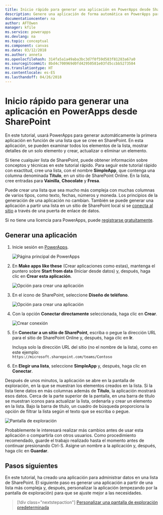 ```yaml
---
title: Inicio rápido para generar una aplicación en PowerApps desde SharePoint | Microsoft Docs
description: Genere una aplicación de forma automática en PowerApps para administrar datos en una lista de SharePoint.
documentationcenter: na
author: AFTOwen
manager: kfile
ms.service: powerapps
ms.devlang: na
ms.topic: conceptual
ms.component: canvas
ms.date: 03/12/2018
ms.author: anneta
ms.openlocfilehash: 314fa5a1a49aba3bc3d7f0f59d583f81283a67a0
ms.sourcegitcommit: 8bd4c700969d0fd42950581e03fd5ccbb5273584
ms.translationtype: HT
ms.contentlocale: es-ES
ms.lasthandoff: 04/26/2018
---
```

# <a name="quickstart-for-generating-an-app-in-powerapps-from-sharepoint"></a>Inicio rápido para generar una aplicación en PowerApps desde SharePoint

En este tutorial, usará PowerApps para generar automáticamente la primera aplicación en función de una lista que se cree en SharePoint. En esta aplicación, se pueden examinar todos los elementos de la lista, mostrar detalles de un solo elemento y crear, actualizar o eliminar un elemento.

Si tiene cualquier lista de SharePoint, puede obtener información sobre conceptos y técnicas en este tutorial rápido. Para seguir este tutorial rápido con exactitud, cree una lista, con el nombre **SimpleApp**, que contenga una columna denominada **Título**, en un sitio de SharePoint Online. En la lista, cree entradas para **Vainilla**, **Chocolate** y **Fresa**.

Puede crear una lista que sea mucho más compleja con muchas columnas de varios tipos, como texto, fechas, números y moneda. Los principios de la generación de una aplicación no cambian. También se puede generar una aplicación a partir una lista en un sitio de SharePoint local si se [conecta al sitio](connect-to-sharepoint.md) a través de una puerta de enlace de datos.

Si no tiene una licencia para PowerApps, puede [registrarse gratuitamente](../signup-for-powerapps.md).

## <a name="generate-an-app"></a>Generar una aplicación
1. Inicie sesión en [PowerApps](https://web.powerapps.com).

    ![Página principal de PowerApps](./media/app-from-sharepoint/sign-in.png)

1. En **Make apps like these** (Crear aplicaciones como estas), mantenga el puntero sobre **Start from data** (Iniciar desde datos) y, después, haga clic en **Crear esta aplicación**.

    ![Opción para crear una aplicación](./media/app-from-sharepoint/make-this-app.png)

1. En el icono de SharePoint, seleccione **Diseño de teléfono**.

    ![Opción para crear una aplicación](./media/app-from-sharepoint/sharepoint-tile.png)

1. Con la opción **Conectar directamente** seleccionada, haga clic en **Crear**.

    ![Crear conexión](./media/app-from-sharepoint/create-connection.png)

1. En **Conectar a un sitio de SharePoint**, escriba o pegue la dirección URL para el sitio de SharePoint Online y, después, haga clic en **Ir**.

    Incluya solo la dirección URL del sitio (no el nombre de la lista), como en este ejemplo:<br>`https://microsoft.sharepoint.com/teams/Contoso`

1. En **Elegir una lista**, seleccione **SimpleApp** y, después, haga clic en **Conectar**.

Después de unos minutos, la aplicación se abre en la pantalla de exploración, en la que se muestran los elementos creados en la lista. Si la lista tiene datos en más columnas además de **Título**, la aplicación mostrará esos datos. Cerca de la parte superior de la pantalla, en una barra de título se muestran iconos para actualizar la lista, ordenarla y crear un elemento en la lista. Bajo la barra de título, un cuadro de búsqueda proporciona la opción de filtrar la lista según el texto que se escriba o pegue. 

![Pantalla de exploración](./media/app-from-sharepoint/browse-screen.png)

Probablemente le interesará realizar más cambios antes de usar esta aplicación o compartirla con otros usuarios. Como procedimiento recomendado, guarde el trabajo realizado hasta el momento antes de continuar presionando Ctrl-S. Asigne un nombre a la aplicación y, después, haga clic en **Guardar**.

## <a name="next-steps"></a>Pasos siguientes
En este tutorial, ha creado una aplicación para administrar datos en una lista de SharePoint. El siguiente paso es generar una aplicación a partir de una lista más compleja y, después, personalizar la aplicación (empezando por la pantalla de exploración) para que se ajuste mejor a las necesidades.

> [!div class="nextstepaction"]
> [Personalizar una pantalla de exploración predeterminada](customize-layout-sharepoint.md)